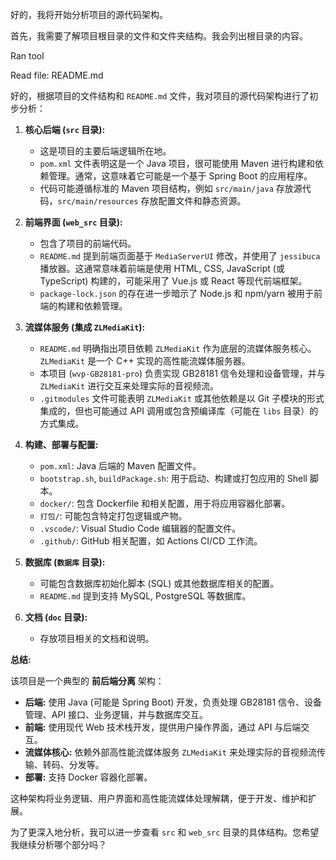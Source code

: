 
好的，我将开始分析项目的源代码架构。

首先，我需要了解项目根目录的文件和文件夹结构。我会列出根目录的内容。

Ran tool

Read file: README.md

好的，根据项目的文件结构和 `README.md` 文件，我对项目的源代码架构进行了初步分析：

1.  **核心后端 (`src` 目录):**
    *   这是项目的主要后端逻辑所在地。
    *   `pom.xml` 文件表明这是一个 Java 项目，很可能使用 Maven 进行构建和依赖管理。通常，这意味着它可能是一个基于 Spring Boot 的应用程序。
    *   代码可能遵循标准的 Maven 项目结构，例如 `src/main/java` 存放源代码，`src/main/resources` 存放配置文件和静态资源。

2.  **前端界面 (`web_src` 目录):**
    *   包含了项目的前端代码。
    *   `README.md` 提到前端页面基于 `MediaServerUI` 修改，并使用了 `jessibuca` 播放器。这通常意味着前端是使用 HTML, CSS, JavaScript (或 TypeScript) 构建的，可能采用了 Vue.js 或 React 等现代前端框架。
    *   `package-lock.json` 的存在进一步暗示了 Node.js 和 npm/yarn 被用于前端的构建和依赖管理。

3.  **流媒体服务 (集成 `ZLMediaKit`):**
    *   `README.md` 明确指出项目依赖 `ZLMediaKit` 作为底层的流媒体服务核心。`ZLMediaKit` 是一个 C++ 实现的高性能流媒体服务器。
    *   本项目 (`wvp-GB28181-pro`) 负责实现 GB28181 信令处理和设备管理，并与 `ZLMediaKit` 进行交互来处理实际的音视频流。
    *   `.gitmodules` 文件可能表明 `ZLMediaKit` 或其他依赖是以 Git 子模块的形式集成的，但也可能通过 API 调用或包含预编译库（可能在 `libs` 目录）的方式集成。

4.  **构建、部署与配置:**
    *   `pom.xml`: Java 后端的 Maven 配置文件。
    *   `bootstrap.sh`, `buildPackage.sh`: 用于启动、构建或打包应用的 Shell 脚本。
    *   `docker/`: 包含 Dockerfile 和相关配置，用于将应用容器化部署。
    *   `打包/`: 可能包含特定打包逻辑或产物。
    *   `.vscode/`: Visual Studio Code 编辑器的配置文件。
    *   `.github/`: GitHub 相关配置，如 Actions CI/CD 工作流。

5.  **数据库 (`数据库` 目录):**
    *   可能包含数据库初始化脚本 (SQL) 或其他数据库相关的配置。
    *   `README.md` 提到支持 MySQL, PostgreSQL 等数据库。

6.  **文档 (`doc` 目录):**
    *   存放项目相关的文档和说明。

**总结:**

该项目是一个典型的 **前后端分离** 架构：

*   **后端:** 使用 Java (可能是 Spring Boot) 开发，负责处理 GB28181 信令、设备管理、API 接口、业务逻辑，并与数据库交互。
*   **前端:** 使用现代 Web 技术栈开发，提供用户操作界面，通过 API 与后端交互。
*   **流媒体核心:** 依赖外部高性能流媒体服务 `ZLMediaKit` 来处理实际的音视频流传输、转码、分发等。
*   **部署:** 支持 Docker 容器化部署。

这种架构将业务逻辑、用户界面和高性能流媒体处理解耦，便于开发、维护和扩展。

为了更深入地分析，我可以进一步查看 `src` 和 `web_src` 目录的具体结构。您希望我继续分析哪个部分吗？
